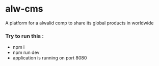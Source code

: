 # alw-cms
A platform for a alwalid comp to share its global products in worldwide

### Try to run this :
   - npm i
   - npm run dev
   - application is running on port 8080

